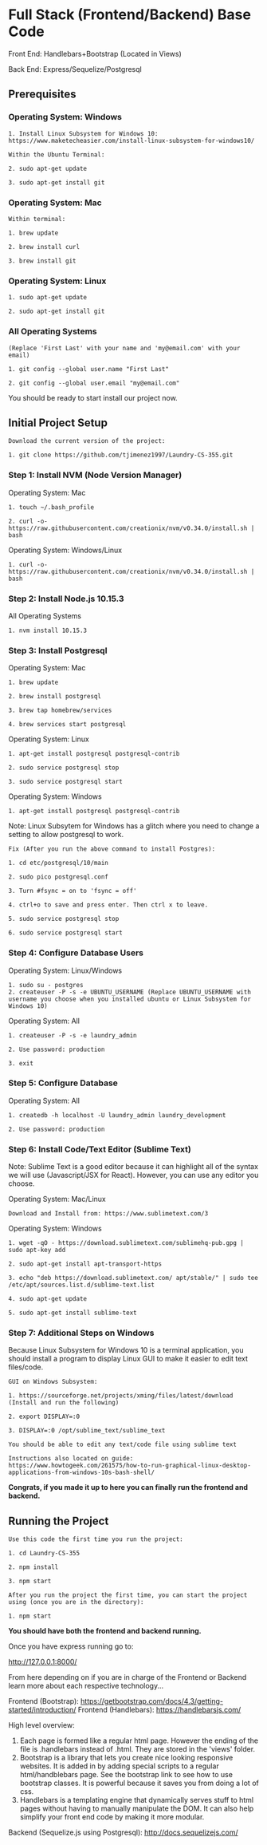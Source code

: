# Full Stack (Frontend/Backend) Base Code

Front End: Handlebars+Bootstrap (Located in Views)

Back End: Express/Sequelize/Postgresql

## Prerequisites 

### Operating System: Windows
```
1. Install Linux Subsystem for Windows 10: https://www.maketecheasier.com/install-linux-subsystem-for-windows10/

Within the Ubuntu Terminal: 

2. sudo apt-get update

3. sudo apt-get install git
```

### Operating System: Mac
```
Within terminal:

1. brew update

2. brew install curl

3. brew install git
```

### Operating System: Linux
```
1. sudo apt-get update

2. sudo apt-get install git
```


### All Operating Systems
```
(Replace 'First Last' with your name and 'my@email.com' with your email)

1. git config --global user.name "First Last"

2. git config --global user.email "my@email.com"
```
You should be ready to start install our project now.

## Initial Project Setup

```
Download the current version of the project:

1. git clone https://github.com/tjimenez1997/Laundry-CS-355.git
```

### Step 1: Install NVM (Node Version Manager)

Operating System: Mac
```
1. touch ~/.bash_profile

2. curl -o- https://raw.githubusercontent.com/creationix/nvm/v0.34.0/install.sh | bash
```
Operating System: Windows/Linux
```
1. curl -o- https://raw.githubusercontent.com/creationix/nvm/v0.34.0/install.sh | bash
```

### Step 2: Install Node.js 10.15.3
All Operating Systems
```
1. nvm install 10.15.3
```

### Step 3: Install Postgresql

Operating System: Mac
```
1. brew update

2. brew install postgresql

3. brew tap homebrew/services

4. brew services start postgresql
```
Operating System: Linux

```
1. apt-get install postgresql postgresql-contrib 

2. sudo service postgresql stop

3. sudo service postgresql start
```

Operating System: Windows
```
1. apt-get install postgresql postgresql-contrib 
```

Note: Linux Subsytem for Windows has a glitch where you need to change a setting to allow postgresql to work.
```
Fix (After you run the above command to install Postgres):

1. cd etc/postgresql/10/main

2. sudo pico postgresql.conf

3. Turn #fsync = on to 'fsync = off'

4. ctrl+o to save and press enter. Then ctrl x to leave.

5. sudo service postgresql stop

6. sudo service postgresql start
```


### Step 4: Configure Database Users

Operating System: Linux/Windows
```
1. sudo su - postgres
2. createuser -P -s -e UBUNTU_USERNAME (Replace UBUNTU_USERNAME with username you choose when you installed ubuntu or Linux Subsystem for Windows 10)
```

Operating System: All
```
1. createuser -P -s -e laundry_admin

2. Use password: production

3. exit
```

### Step 5: Configure Database 

Operating System: All
```
1. createdb -h localhost -U laundry_admin laundry_development

2. Use password: production
```

### Step 6: Install Code/Text Editor (Sublime Text)
Note: Sublime Text is a good editor because it can highlight all of the syntax we will use (Javascript/JSX for React). However, you can use any editor you choose. 

Operating System: Mac/Linux
```
Download and Install from: https://www.sublimetext.com/3
```

Operating System: Windows
```
1. wget -qO - https://download.sublimetext.com/sublimehq-pub.gpg | sudo apt-key add

2. sudo apt-get install apt-transport-https

3. echo "deb https://download.sublimetext.com/ apt/stable/" | sudo tee /etc/apt/sources.list.d/sublime-text.list

4. sudo apt-get update

5. sudo apt-get install sublime-text
```

### Step 7: Additional Steps on Windows
Because Linux Subsystem for Windows 10 is a terminal application, you should install a program to display Linux GUI to make it easier to edit text files/code.

```
GUI on Windows Subsystem:

1. https://sourceforge.net/projects/xming/files/latest/download (Install and run the following)

2. export DISPLAY=:0

3. DISPLAY=:0 /opt/sublime_text/sublime_text

You should be able to edit any text/code file using sublime text

Instructions also located on guide: https://www.howtogeek.com/261575/how-to-run-graphical-linux-desktop-applications-from-windows-10s-bash-shell/
```

**Congrats, if you made it up to here you can finally run the frontend and backend.**

## Running the Project

```
Use this code the first time you run the project:

1. cd Laundry-CS-355

2. npm install

3. npm start

After you run the project the first time, you can start the project using (once you are in the directory):

1. npm start
```

**You should have both the frontend and backend running.**

Once you have express running go to:

http://127.0.0.1:8000/ 

From here depending on if you are in charge of the Frontend or Backend learn more about each respective technology...

Frontend (Bootstrap): https://getbootstrap.com/docs/4.3/getting-started/introduction/
Frontend (Handlebars): https://handlebarsjs.com/

High level overview:
1. Each page is formed like a regular html page. However the ending of the file is .handlebars instead of .html. They are stored in the 'views' folder.
2. Bootstrap is a library that lets you create nice looking responsive websites. It is added in by adding special scripts to a regular html/handblebars page. See the bootstrap link to see how to use bootstrap classes. It is powerful because it saves you from doing a lot of css.
3. Handlebars is a templating engine that dynamically serves stuff to html pages without having to manually manipulate the DOM. It can also help simplify your front end code by making it more modular. 

Backend (Sequelize.js using Postgresql): http://docs.sequelizejs.com/










